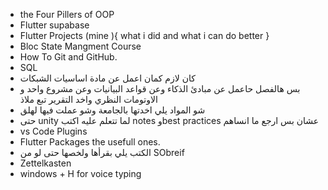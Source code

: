 * the Four Pillers of OOP 
* Flutter supabase
* Flutter Projects (mine ){ what i did and what i can do better }
* Bloc State Mangment Course 
* How To Git and GitHub.
* SQL
* كان لازم كمان اعمل عن مادة اساسيات الشبكات
* بس هالفصل حاعمل عن مبادئ الذكاء وعن قواعد البيانيات وعن مشروع واحد و الاوتومات النظري واخد التقرير تبع ملاذ 
* شو المواد يلي اخدتها بالجامعة وشو عملت فيها لهلق 
* حتى unity لما تتعلم عليه اكتب notes وbest practices عشان بس ارجع ما انساهم 
* vs Code Plugins 
* Flutter Packages the usefull ones.
* الكتب يلي بقرأها ولخصها حتى لو من SObreif
* Zettelkasten 
* windows + H for voice typing 